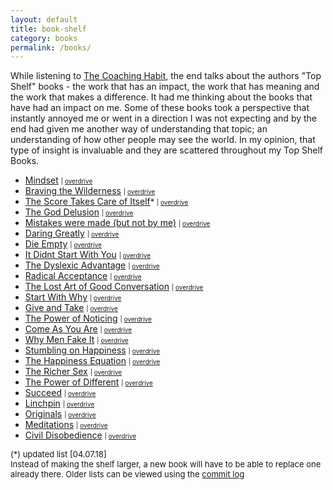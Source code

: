 ```yaml
---
layout: default
title: book-shelf
category: books
permalink: /books/
---
```


While listening to [The Coaching Habit], the end talks about the authors "Top Shelf" books - the work that has an impact, the work that has meaning and the work that makes a difference. It had me thinking about the books that have had an impact on me. Some of these books took a perspective that instantly annoyed me or went in a direction I was not expecting and by the end had given me another way of understanding that topic; an understanding of how other people may see the world. In my opinion, that type of insight is invaluable and they are scattered throughout my Top Shelf Books.


- [Mindset] <font size="1">| <a href="https://www.overdrive.com/media/233385/mindset">overdrive</a></font>
- [Braving the Wilderness] <font size="1">| <a href="https://www.overdrive.com/media/3198225/braving-the-wilderness">overdrive</a></font>
- [The Score Takes Care of Itself]<font size="2">* </font> <font size="1">| <a href="https://www.overdrive.com/media/245674/the-score-takes-care-of-itself">overdrive</a></font>
- [The God Delusion] <font size="1">| <a href="https://www.overdrive.com/media/158168/the-god-delusion">overdrive</a></font>
- [Mistakes were made (but not by me)] <font size="1">| <a href="https://www.overdrive.com/media/573883/mistakes-were-made-but-not-by-me">overdrive</a></font>
- [Daring Greatly] <font size="1">| <a href="https://www.overdrive.com/media/3326143/daring-greatly">overdrive</a></font>
- [Die Empty] <font size="1">| <a href="https://www.overdrive.com/media/1450906/die-empty">overdrive</a></font>
- [It Didnt Start With You] <font size="1">| <a href="https://www.overdrive.com/media/2395059/it-didnt-start-with-you">overdrive</a></font>
- [The Dyslexic Advantage] <font size="1">| <a href="https://www.overdrive.com/media/1940970/the-dyslexic-advantage">overdrive</a></font>
- [Radical Acceptance] <font size="1">| <a href="https://www.overdrive.com/media/2101685/radical-acceptance">overdrive</a></font>
- [The Lost Art of Good Conversation] <font size="1">| <a href="https://www.overdrive.com/media/3124265/the-lost-art-of-good-conversation">overdrive</a></font>
- [Start With Why] <font size="1">| <a href="https://www.overdrive.com/media/3348536/start-with-why">overdrive</a></font>
- [Give and Take] <font size="1">| <a href="https://www.overdrive.com/media/1289602/give-and-take">overdrive</a></font>
- [The Power of Noticing] <font size="1">| <a href="https://www.overdrive.com/media/1542277/the-power-of-noticing">overdrive</a></font>
- [Come As You Are] <font size="1">| <a href="https://www.overdrive.com/media/2184509/come-as-you-are">overdrive</a></font>
- [Why Men Fake It] <font size="1">| <a href="https://www.overdrive.com/media/1266322/why-men-fake-it">overdrive</a></font>
- [Stumbling on Happiness] <font size="1">| <a href="https://www.overdrive.com/media/138785/stumbling-on-happiness">overdrive</a></font>
- [The Happiness Equation] <font size="1">| <a href="https://www.overdrive.com/media/1928986/the-happiness-equation">overdrive</a></font>
- [The Richer Sex] <font size="1">| <a href="https://www.overdrive.com/media/845002/the-richer-sex">overdrive</a></font>
- [The Power of Different] <font size="1">| <a href="https://www.overdrive.com/media/3156828/the-power-of-different">overdrive</a></font>
- [Succeed] <font size="1">| <a href="https://www.overdrive.com/media/355432/succeed">overdrive</a></font>
- [Linchpin] <font size="1">| <a href="https://www.overdrive.com/media/242862/linchpin">overdrive</a></font>
- [Originals] <font size="1">| <a href="https://www.overdrive.com/media/2205291/originals">overdrive</a></font>
- [Meditations] <font size="1">| <a href="https://www.overdrive.com/media/287520/meditations">overdrive</a></font>
- [Civil Disobedience] <font size="1">| <a href="https://www.overdrive.com/media/3130078/civil-disobedience">overdrive</a></font>

<font size="2">(*) updated list [04.07.18] 
<br/>Instead of making the shelf larger, a new book will have to be able to replace one already there. Older lists can be viewed using the <a href="https://github.com/random-parts/random-parts.github.io/commits/master">commit log</a></font>


[The Coaching Habit]: https://www.worldcat.org/title/coaching-habit-say-less-ask-more-change-the-way-you-lead-forever/oclc/969053597
[Mindset]: http://www.worldcat.org/oclc/929888799
[The Score Takes Care of Itself]: https://www.worldcat.org/oclc/904380892
[Braving the Wilderness]: http://www.worldcat.org/oclc/1010600018
[The God Delusion]: https://www.worldcat.org/title/god-delusion/oclc/671274630
[Mistakes were made (but not by me)]: https://www.worldcat.org/title/mistakes-were-made-but-not-by-me-why-we-justify-foolish-beliefs-bad-decisions-and-hurtful-acts/oclc/960079734
[Daring Greatly]: http://www.worldcat.org/oclc/1003641523
[Die Empty]: http://www.worldcat.org/oclc/997044220
[It Didnt Start With You]: http://www.worldcat.org/oclc/948181047
[The Dyslexic Advantage]: http://www.worldcat.org/oclc/741558934
[Radical Acceptance]: http://www.worldcat.org/oclc/827648445
[Start With Why]: http://www.worldcat.org/oclc/1002097079
[Give and Take]: http://www.worldcat.org/oclc/999649005
[The Power of Noticing]: http://www.worldcat.org/oclc/974220212
[Come As You Are]: http://www.worldcat.org/oclc/980968366
[Why Men Fake It]: http://www.worldcat.org/oclc/1004882551
[The Lost Art of Good Conversation]: https://www.worldcat.org/oclc/1008901864
[Stumbling on Happiness]: http://www.worldcat.org/oclc/859387956
[The Happiness Equation]: http://www.worldcat.org/oclc/1008697982
[The Richer Sex]: http://www.worldcat.org/oclc/773985497
[The Power of Different]: http://www.worldcat.org/oclc/974890921
[Succeed]: http://www.worldcat.org/oclc/646113392
[Linchpin]: http://www.worldcat.org/oclc/966187668
[Originals]: https://www.worldcat.org/title/originals/oclc/909318356
[Meditations]: http://www.worldcat.org/oclc/464586916
[Civil Disobedience]: http://www.worldcat.org/oclc/317494464
